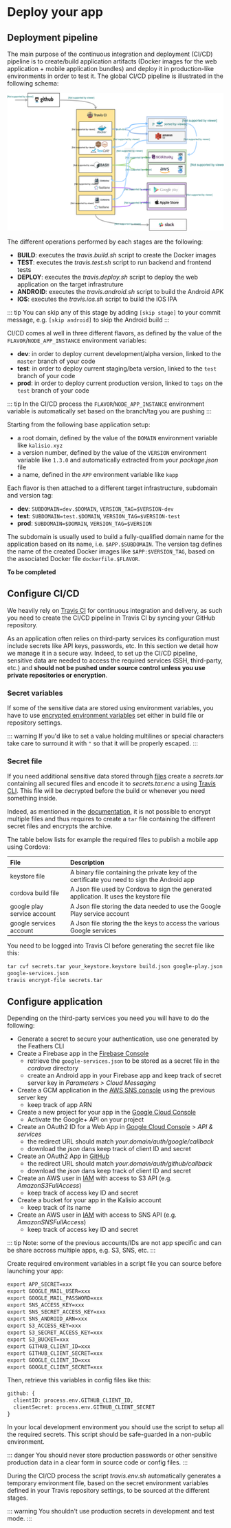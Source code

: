 # Deploy your app

## Deployment pipeline

The main purpose of the continuous integration and deployment (CI/CD) pipeline is to create/build application artifacts (Docker images for the web application + mobile application bundles) and deploy it in production-like environments in order to test it. The global CI/CD pipeline is illustrated in the following schema:

![Deployment pipeline](./../../assets/cd-pipeline.svg)

The different operations performed by each stages are the following:
* **BUILD**: executes the *travis.build.sh* script to create the Docker images
* **TEST**: executes the *travis.test.sh* script to run backend and frontend tests
* **DEPLOY**: executes the *travis.deploy.sh* script to deploy the web application on the target infrastruture
* **ANDROID**: executes the *travis.android.sh* script to build the Android APK
* **IOS**: executes the *travis.ios.sh* script to build the iOS IPA

::: tip
You can skip any of this stage by adding `[skip stage]` to your commit message, e.g. `[skip android]` to skip the Android build
:::

CI/CD comes al well in three different flavors, as defined by the value of the `FLAVOR`/`NODE_APP_INSTANCE` environment variables:
* **dev**: in order to deploy current development/alpha version, linked to the `master` branch of your code
* **test**: in order to deploy current staging/beta version, linked to the `test` branch of your code
* **prod**: in order to deploy current production version, linked to `tags` on the `test` branch of your code

::: tip
In the CI/CD process the `FLAVOR`/`NODE_APP_INSTANCE` environment variable is automatically set based on the branch/tag you are pushing
:::

Starting from the following base application setup:
* a root domain, defined by the value of the `DOMAIN` environment variable like `kalisio.xyz`
* a version number, defined by the value of the `VERSION` environment variable like `1.3.0` and automatically extracted from your *package.json* file
* a name, defined in the `APP` environment variable like `kapp`

Each flavor is then attached to a different target infrastructure, subdomain and version tag:
* **dev**: `SUBDOMAIN=dev.$DOMAIN`, `VERSION_TAG=$VERSION-dev`
* **test**: `SUBDOMAIN=test.$DOMAIN`, `VERSION_TAG=$VERSION-test`
* **prod**: `SUBDOMAIN=$DOMAIN`, `VERSION_TAG=$VERSION`

The subdomain is usually used to build a fully-qualified domain name for the application based on its name, i.e. `$APP.$SUBDOMAIN`. The version tag defines the name of the created Docker images like `$APP:$VERSION_TAG`, based on the associated Docker file `dockerfile.$FLAVOR`.

**To be completed**

## Configure CI/CD

We heavily rely on [Travis CI](https://travis-ci.org) for continuous integration and delivery, as such you need to create the CI/CD pipeline in Travis CI by syncing your GitHub repository.

As an application often relies on third-party services its configuration must include secrets like API keys, passwords, etc. In this section we detail how we manage it in a secure way. Indeed, to set up the CI/CD pipeline, sensitive data are needed to access the required services (SSH, third-party, etc.) and **should not be pushed under source control unless you use private repositories or encryption**.

### Secret variables

If some of the sensitive data are stored using environment variables, you have to use [encrypted environment variables](https://docs.travis-ci.com/user/environment-variables/) set either in build file or repository settings.

::: warning
If you'd like to set a value holding multilines or special characters take care to surround it with `"` so that it will be properly escaped.
:::

### Secret file

If you need additional sensitive data stored through [files](https://docs.travis-ci.com/user/encrypting-files/) create a *secrets.tar* containing all secured files and encode it to *secrets.tar.enc* a using [Travis CLI](../../tools/cli.md#travis-cli). This file will be decrypted before the build or whenever you need something inside.

Indeed, as mentioned in the [documentation](https://docs.travis-ci.com/user/encrypting-files/#Encrypting-multiple-files), it is not possible to encrypt multiple files and thus requires to create a `tar` file containing the different secret files and encrypts the archive. 

The table below lists for example the required files to publish a mobile app using Cordova:

| File | Description |
|:-----|:------------|
| keystore file| A binary file containing the private key of the certificate you need to sign the Android app |
| cordova build file | A Json file used by Cordova to sign the generated application. It uses the keystore file |
| google play service account | A Json file storing the data needed to use the Google Play service account |
| google services account | A Json file storing the the keys to access the various Google services |

You need to be logged into Travis CI before generating the secret file like this:
```
tar cvf secrets.tar your_keystore.keystore build.json google-play.json google-services.json
travis encrypt-file secrets.tar
```

## Configure application

Depending on the third-party services you need you will have to do the following:
* Generate a secret to secure your authentication, use one generated by the Feathers CLI
* Create a Firebase app in the [Firebase Console](https://console.firebase.google.com)
  * retrieve the `google-services.json` to be stored as a secret file in the *cordova* directory
  * create an Android app in your Firebase app and keep track of secret server key in *Parameters > Cloud Messaging*
* Create a GCM application in the [AWS SNS console](https://eu-west-1.console.aws.amazon.com/sns/v2/home) using the previous server key
  * keep track of app ARN
* Create a new project for your app in the [Google Cloud Console](https://console.cloud.google.com)
  * Activate the Google+ API on your project
* Create an OAuth2 ID for a Web App in [Google Cloud Console](https://console.cloud.google.com) > *API & services*
  * the redirect URL should match *your.domain/auth/google/callback*
  * download the *json* dans keep track of client ID and secret 
* Create an OAuth2 App in [GitHub](https://github.com/organizations/kalisio/settings/applications)
  * the redirect URL should match *your.domain/auth/github/callback*
  * download the *json* dans keep track of client ID and secret
* Create an AWS user in [IAM](https://console.aws.amazon.com/iam/home) with access to S3 API (e.g. *AmazonS3FullAccess*)
  * keep track of access key ID and secret
* Create a bucket for your app in the Kalisio account
  * keep track of its name
* Create an AWS user in [IAM](https://console.aws.amazon.com/iam/home) with access to SNS API (e.g. *AmazonSNSFullAccess*)
  * keep track of access key ID and secret

::: tip
Note: some of the previous accounts/IDs are not app specific and can be share accross multiple apps, e.g. S3, SNS, etc.
:::

Create required environment variables in a script file you can source before launching your app:
```
export APP_SECRET=xxx
export GOOGLE_MAIL_USER=xxx
export GOOGLE_MAIL_PASSWORD=xxx
export SNS_ACCESS_KEY=xxx
export SNS_SECRET_ACCESS_KEY=xxx
export SNS_ANDROID_ARN=xxx
export S3_ACCESS_KEY=xxx
export S3_SECRET_ACCESS_KEY=xxx
export S3_BUCKET=xxx
export GITHUB_CLIENT_ID=xxx
export GITHUB_CLIENT_SECRET=xxx
export GOOGLE_CLIENT_ID=xxx
export GOOGLE_CLIENT_SECRET=xxx
```

Then, retrieve this variables in config files like this:
```
github: {
  clientID: process.env.GITHUB_CLIENT_ID,
  clientSecret: process.env.GITHUB_CLIENT_SECRET
}
```

In your local development environment you should use the script to setup all the required secrets. This script should be safe-guarded in a non-public environment.

::: danger
You should never store production passwords or other sensitive production data in a clear form in source code or config files.
:::

During the CI/CD process the script *travis.env.sh* automatically generates a temporary environment file, based on the secret environment variables defined in your Travis repository settings, to be sourced at the different stages.

::: warning
You shouldn't use production secrets in development and test mode.
:::